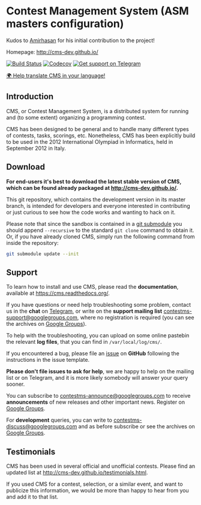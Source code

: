 Contest Management System (ASM masters configuration)
=========================

Kudos to [Amirhasan](https://github.com/ahjafar) for his initial contribution to the project!

Homepage: <http://cms-dev.github.io/>

[![Build Status](https://github.com/cms-dev/cms/actions/workflows/main.yml/badge.svg)](https://github.com/cms-dev/cms/actions)
[![Codecov](https://codecov.io/gh/cms-dev/cms/branch/master/graph/badge.svg)](https://codecov.io/gh/cms-dev/cms)
[![Get support on Telegram](https://img.shields.io/endpoint?label=Support&style=flat-square&url=https%3A%2F%2Fmogyo.ro%2Fquart-apis%2Ftgmembercount%3Fchat_id%3Dcontestms)](https://t.me/contestms)

[🌍 Help translate CMS in your language!](https://cms-dev.oneskyapp.com/collaboration/project?id=392655)

Introduction
------------

CMS, or Contest Management System, is a distributed system for running
and (to some extent) organizing a programming contest.

CMS has been designed to be general and to handle many different types
of contests, tasks, scorings, etc. Nonetheless, CMS has been
explicitly build to be used in the 2012 International Olympiad in
Informatics, held in September 2012 in Italy.


Download
--------

**For end-users it's best to download the latest stable version of CMS,
which can be found already packaged at <http://cms-dev.github.io/>.**

This git repository, which contains the development version in its
master branch, is intended for developers and everyone interested in
contributing or just curious to see how the code works and wanting to
hack on it.

Please note that since the sandbox is contained in a
[git submodule](http://git-scm.com/docs/git-submodule) you should append
`--recursive` to the standard `git clone` command to obtain it. Or, if
you have already cloned CMS, simply run the following command from
inside the repository:

```bash
git submodule update --init
```


Support
-------

To learn how to install and use CMS, please read the **documentation**,
available at <https://cms.readthedocs.org/>.

If you have questions or need help troubleshooting some problem, contact us in
the **chat** on [Telegram](https://t.me/contestms), or write on the **support
mailing list** <contestms-support@googlegroups.com>, where no registration is
required (you can see the archives on [Google
Groups](https://groups.google.com/forum/#!forum/contestms-support)).

To help with the troubleshooting, you can upload on some online pastebin the
relevant **log files**, that you can find in `/var/local/log/cms/`.

If you encountered a bug, please file an
[issue](https://github.com/cms-dev/cms/issues) on **GitHub** following the
instructions in the issue template.

**Please don't file issues to ask for help**, we are happy to help on the
mailing list or on Telegram, and it is more likely somebody will answer your
query sooner.

You can subscribe to <contestms-announce@googlegroups.com> to receive
**announcements** of new releases and other important news. Register on
[Google Groups](https://groups.google.com/forum/#!forum/contestms-announce).

For **development** queries, you can write to
<contestms-discuss@googlegroups.com> and as before subscribe or see the
archives on
[Google Groups](https://groups.google.com/forum/#!forum/contestms-discuss).



Testimonials
------------

CMS has been used in several official and unofficial contests. Please
find an updated list at <http://cms-dev.github.io/testimonials.html>.

If you used CMS for a contest, selection, or a similar event, and want
to publicize this information, we would be more than happy to hear
from you and add it to that list.
